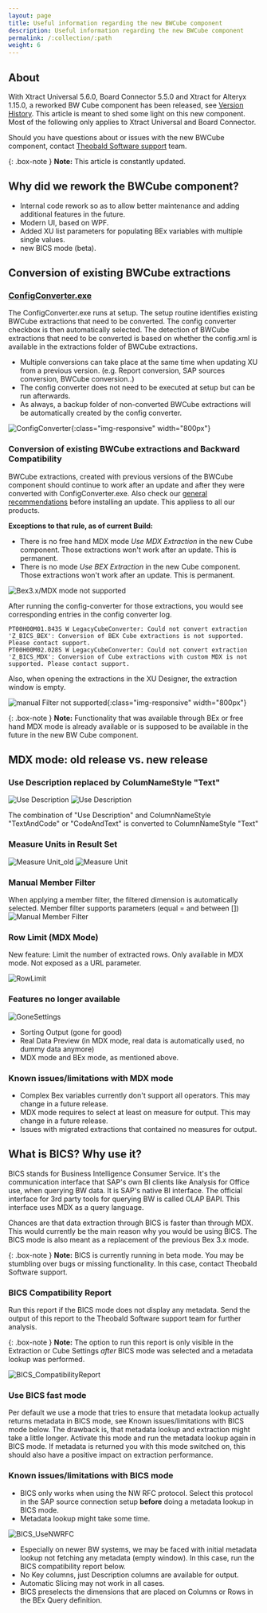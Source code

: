 ```yaml
---
layout: page
title: Useful information regarding the new BWCube component
description: Useful information regarding the new BWCube component
permalink: /:collection/:path
weight: 6
---
```



## About
With Xtract Universal 5.6.0, Board Connector 5.5.0 and Xtract for Alteryx 1.15.0, a reworked BW Cube component has been released, see [Version History](https://kb.theobald-software.com/version-history). This article is meant to shed some light on this new component. Most of the following only applies to Xtract Universal and Board Connector.

Should you have questions about or issues with the new BWCube component, contact [Theobald Software support](https://support.theobald-software.com) team.

{: .box-note }
**Note:** This article is constantly updated.

## Why did we rework the BWCube component?
- Internal code rework so as to allow better maintenance and adding additional features in the future.
- Modern UI, based on WPF.
- Added XU list parameters for populating BEx variables with multiple single values.
- new BICS mode (beta).


## Conversion of existing BWCube extractions 
### [ConfigConverter.exe](https://help.theobald-software.com/en/xtract-universal/introduction/installation-and-update#upgrading-major-releases---configconverter)
The ConfigConverter.exe runs at setup. The setup routine identifies existing BWCube extractions that need to be converted. The config converter checkbox is then automatically selected. The detection of BWCube extractions that need to be converted is based on whether the config.xml is available in the extractions folder of BWCube extractions.

- Multiple conversions can take place at the same time when updating XU from a previous version. (e.g. Report conversion, SAP sources conversion, BWCube conversion..)
- The config converter does not need to be executed at setup but can be run afterwards.
- As always, a backup folder of non-converted BWCube extractions will be automatically created by the config converter.


![ConfigConverter](/img/contents/NewBWCube_ConfigConverter.png){:class="img-responsive" width="800px"}


### Conversion of existing BWCube extractions and Backward Compatibility 
BWCube extractions, created with previous versions of the BWCube component should continue to work after an update and after they were converted with ConfigConverter.exe.
Also check our [general recommendations](https://help.theobald-software.com/en/xtract-universal/introduction/installation-and-update#new-installation-and-update) before installing an update. This appliess to all our products.


**Exceptions to that rule, as of current Build:**
- There is no free hand MDX mode *Use MDX Extraction* in the new Cube component. Those extractions won't work after an update. This is permanent.
- There is no mode *Use BEX Extraction* in the new Cube component. Those extractions won't work after an update. This is permanent.

![Bex3.x/MDX mode not supported](/img/contents/NewBWCube_UnsupportedModes.png)

After running the config-converter for those extractions, you would see corresponding entries in the config converter log.

```
PT00H00M01.843S W LegacyCubeConverter: Could not convert extraction 'Z_BICS_BEX': Conversion of BEX Cube extractions is not supported. Please contact support.
PT00H00M02.028S W LegacyCubeConverter: Could not convert extraction 'Z_BICS_MDX': Conversion of Cube extractions with custom MDX is not supported. Please contact support.
```

Also, when opening the extractions in the XU Designer, the extraction window is empty.

![manual Filter not supported](/img/contents/NewBWCube_FailedConversion.png){:class="img-responsive" width="800px"}


{: .box-note }
**Note:**  Functionality that was available through BEx or free hand MDX mode is already available or is supposed to be available in the future in the new BW Cube component.



## MDX mode: old release vs. new release

### Use Description replaced by ColumNameStyle "Text"

![Use Description](/img/contents/NewBWCube_UseDescription.png)
![Use Description](/img/contents/NewBWCube_ColumNameStyle_Text.png)

The combination of "Use Description" and ColumnNameStyle "TextAndCode" or "CodeAndText" is converted to ColumnNameStyle "Text"

### Measure Units in Result Set

![Measure Unit_old](/img/contents/NewBWCube_MeasureUnit_old.png)
![Measure Unit](/img/contents/NewBWCube_MeasureUnit.png)

### Manual Member Filter
When applying a member filter, the filtered dimension is automatically selected.
Member filter supports parameters (equal = and between [])
![Manual Member Filter](/img/contents/NewBWCube_Manual_Filter.png)


### Row Limit (MDX Mode)
New feature: Limit the number of extracted rows. Only available in MDX mode. Not exposed as a URL parameter.

![RowLimit](/img/contents/NewBWCube_RowLimit.png)


### Features no longer available
![GoneSettings](/img/contents/NewBWCube_GoneSettings.png)

- Sorting Output (gone for good)
- Real Data Preview (in MDX mode, real data is automatically used, no dummy data anymore)
- MDX mode and BEx mode, as mentioned above.

### Known issues/limitations with MDX mode

- Complex Bex variables currently don't support all operators. This may change in a future release.
- MDX mode requires to select at least on measure for output. This may change in a future release.
- Issues with migrated extractions that contained no measures for output.





## What is BICS? Why use it?

BICS stands for Business Intelligence Consumer Service. It's the communication interface that SAP's own BI clients like Analysis for Office use, when querying BW data. It is SAP's native BI interface. The official interface for 3rd party tools for querying BW is called OLAP BAPI. This interface uses MDX as a query language. 

Chances are that data extraction through BICS is faster than through MDX. This would currently be the main reason why you would be using BICS.
The BICS mode is also meant as a replacement of the previous Bex 3.x mode.

{: .box-note }
**Note:**  BICS is currently running in beta mode. You may be stumbling over bugs or missing functionality. In this case, contact Theobald Software support. 



### BICS Compatibility Report
Run this report if the BICS mode does not display any metadata.
Send the output of this report to the Theobald Software support team for further analysis.

{: .box-note }
**Note:** The option to run this report is only visible in the Extraction or Cube Settings *after* BICS mode was selected and a metadata lookup was performed.


![BICS_CompatibilityReport](/img/contents/NewBWCube_BICSCompatibilityReport.png)

### Use BICS fast mode
Per default we use a mode that tries to ensure that metadata lookup actually returns metadata in BICS mode, see Known issues/limitations with BICS mode below. The drawback is, that metadata lookup and extraction might take a little longer.
Activate this mode and run the metadata lookup again in BICS mode. If metadata is returned you with this mode switched on, this should also have a positive impact on extraction performance.

### Known issues/limitations with BICS mode

- BICS only works when using the NW RFC protocol. Select this protocol in the SAP source connection setup **before** doing a metadata lookup in BICS mode.
- Metadata lookup might take some time.

![BICS_UseNWRFC](/img/contents/NewBWCube_BICS_UseNWRFC.png)

- Especially on newer BW systems, we may be faced with initial metadata lookup not fetching any metadata (empty window). In this case, run the BICS compatibility report below.
- No Key columns, just Description columns are available for output.
- Automatic Slicing may not work in all cases.
- BICS preselects the dimensions that are placed on Columns or Rows in the BEx Query definition.










